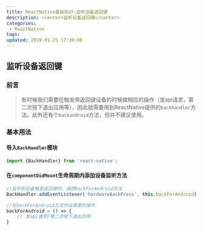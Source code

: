 ```yaml
---
title: ReactNative基础知识-监听设备返回键
description: <center>监听设备返回键</center>
categories:
 - ReactNative
tags: 
updated: 2019-01-25 17:30:08
---
```


## 监听设备返回键

### 前言

> 有时候我们需要在触发带返回键设备的时候做相应的操作（发api请求，第二次按下退出应用等），因此就需要用到ReactNative提供的`backhandler`方法。此外还有个`backandroid`方法，但并不建议使用。

### 基本用法

#### 导入`BackHandler`模块

```jsx
import {BackHandler} from 'react-native';
```

#### 在`componentDidMount`生命周期内添加设备监听方法

```jsx
//监听到设备触发返回键时，调用backForAndroid方法
BackHandler.addEventListener('hardwareBackPress', this.backForAndroid);

//在backForAndroid方法作出需要的操作
backForAndroid = () => {
    // 发api请求/第二次按下退出应用
}
```

